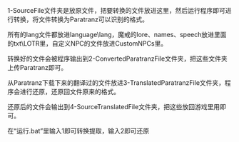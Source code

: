 1-SourceFile文件夹是放原文件，把要转换的文件放进这里，然后运行程序即可进行转换，将文件转换为Paratranz可以识别的格式。

所有的lang文件都放进language\lang，魔戒的lore、names、speech放进里面的txt\LOTR里，自定义NPC的文件放进CustomNPCs里。


转换好的文件会被程序输出到2-ConvertedParatranzFile文件夹，把这些文件夹上传Paratranz即可。


从Paratranz下载下来的翻译过的文件放进3-TranslatedParatranzFile文件夹，程序会进行还原，还原回文件原来的格式。


还原后的文件会输出到4-SourceTranslatedFile文件夹，把这些放回游戏里用即可。


在“运行.bat”里输入1即可转换提取，输入2即可还原